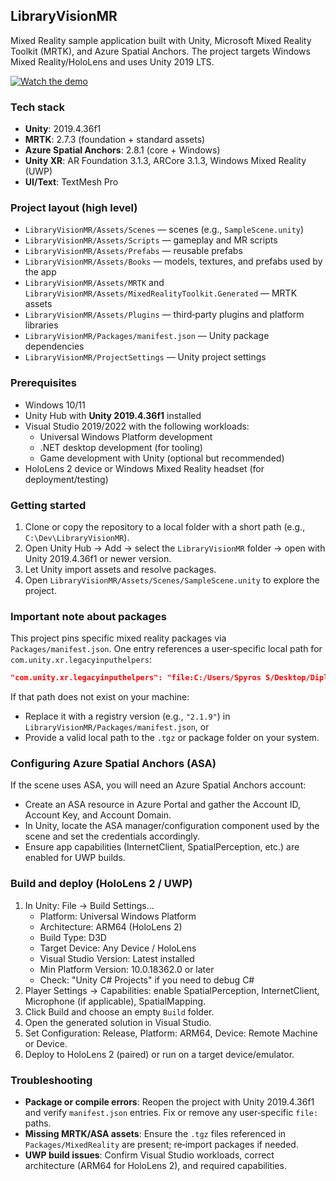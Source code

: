 ## LibraryVisionMR

Mixed Reality sample application built with Unity, Microsoft Mixed Reality Toolkit (MRTK), and Azure Spatial Anchors. The project targets Windows Mixed Reality/HoloLens and uses Unity 2019 LTS.


[![Watch the demo](https://img.youtube.com/vi/kyfNb07vwUs/0.jpg)](https://youtu.be/kyfNb07vwUs)

### Tech stack

- **Unity**: 2019.4.36f1
- **MRTK**: 2.7.3 (foundation + standard assets)
- **Azure Spatial Anchors**: 2.8.1 (core + Windows)
- **Unity XR**: AR Foundation 3.1.3, ARCore 3.1.3, Windows Mixed Reality (UWP)
- **UI/Text**: TextMesh Pro

### Project layout (high level)

- `LibraryVisionMR/Assets/Scenes` — scenes (e.g., `SampleScene.unity`)
- `LibraryVisionMR/Assets/Scripts` — gameplay and MR scripts
- `LibraryVisionMR/Assets/Prefabs` — reusable prefabs
- `LibraryVisionMR/Assets/Books` — models, textures, and prefabs used by the app
- `LibraryVisionMR/Assets/MRTK` and `LibraryVisionMR/Assets/MixedRealityToolkit.Generated` — MRTK assets
- `LibraryVisionMR/Assets/Plugins` — third‑party plugins and platform libraries
- `LibraryVisionMR/Packages/manifest.json` — Unity package dependencies
- `LibraryVisionMR/ProjectSettings` — Unity project settings

### Prerequisites

- Windows 10/11
- Unity Hub with **Unity 2019.4.36f1** installed
- Visual Studio 2019/2022 with the following workloads:
  - Universal Windows Platform development
  - .NET desktop development (for tooling)
  - Game development with Unity (optional but recommended)
- HoloLens 2 device or Windows Mixed Reality headset (for deployment/testing)

### Getting started

1. Clone or copy the repository to a local folder with a short path (e.g., `C:\Dev\LibraryVisionMR`).
2. Open Unity Hub → Add → select the `LibraryVisionMR` folder → open with Unity 2019.4.36f1 or newer version.
3. Let Unity import assets and resolve packages.
4. Open `LibraryVisionMR/Assets/Scenes/SampleScene.unity` to explore the project.

### Important note about packages

This project pins specific mixed reality packages via `Packages/manifest.json`. One entry references a user‑specific local path for `com.unity.xr.legacyinputhelpers`:

```json
"com.unity.xr.legacyinputhelpers": "file:C:/Users/Spyros S/Desktop/Diploma/Addons/com.unity.xr.legacyinputhelpers-2.1.6"
```

If that path does not exist on your machine:

- Replace it with a registry version (e.g., `"2.1.9"`) in `LibraryVisionMR/Packages/manifest.json`, or
- Provide a valid local path to the `.tgz` or package folder on your system.

### Configuring Azure Spatial Anchors (ASA)

If the scene uses ASA, you will need an Azure Spatial Anchors account:

- Create an ASA resource in Azure Portal and gather the Account ID, Account Key, and Account Domain.
- In Unity, locate the ASA manager/configuration component used by the scene and set the credentials accordingly.
- Ensure app capabilities (InternetClient, SpatialPerception, etc.) are enabled for UWP builds.

### Build and deploy (HoloLens 2 / UWP)

1. In Unity: File → Build Settings…
   - Platform: Universal Windows Platform
   - Architecture: ARM64 (HoloLens 2)
   - Build Type: D3D
   - Target Device: Any Device / HoloLens
   - Visual Studio Version: Latest installed
   - Min Platform Version: 10.0.18362.0 or later
   - Check: "Unity C# Projects" if you need to debug C#
2. Player Settings → Capabilities: enable SpatialPerception, InternetClient, Microphone (if applicable), SpatialMapping.
3. Click Build and choose an empty `Build` folder.
4. Open the generated solution in Visual Studio.
5. Set Configuration: Release, Platform: ARM64, Device: Remote Machine or Device.
6. Deploy to HoloLens 2 (paired) or run on a target device/emulator.

### Troubleshooting

- **Package or compile errors**: Reopen the project with Unity 2019.4.36f1 and verify `manifest.json` entries. Fix or remove any user‑specific `file:` paths.
- **Missing MRTK/ASA assets**: Ensure the `.tgz` files referenced in `Packages/MixedReality` are present; re‑import packages if needed.
- **UWP build issues**: Confirm Visual Studio workloads, correct architecture (ARM64 for HoloLens 2), and required capabilities.

